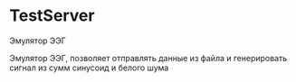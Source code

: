 # TestServer
Эмулятор ЭЭГ

Эмулятор ЭЭГ, позволяет отправлять данные из файла и генерировать сигнал из сумм синусоид и белого шума
